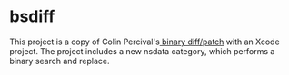 # bsdiff
This project is a copy of Colin Percival's[ binary diff/patch](http://www.daemonology.net/bsdiff/) with an Xcode project. The project includes a new nsdata category, which performs a binary search and replace.

